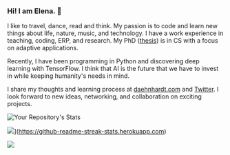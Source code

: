 ### Hi! I am Elena. 👋

I like to travel, dance, read and think. My passion is to code and learn new things about life, nature, music, and technology. I have a work experience in teaching, coding, ERP, and research. My PhD ([thesis](https://www.ros.hw.ac.uk/handle/10399/3987)) is in CS with a focus on adaptive applications.

Recently, I have been programming in Python and discovering deep learning with TensorFlow. I think that AI is the future that we have to invest in while keeping humanity's needs in mind.

I share my thoughts and learning process at [daehnhardt.com](https://daehnhardt.com) and [Twitter](https://twitter.com/ElenaDaehnhardt). I look forward to new ideas, networking, and collaboration on exciting projects. 


![Your Repository's Stats](https://github-readme-stats.vercel.app/api?username=edaehn&theme=github_dark&show_icons=true)

![](https://github-readme-streak-stats.herokuapp.com/?user=edaehn&theme=github_dark&hide_border=false)](https://github-readme-streak-stats.herokuapp.com)

![](https://hit.yhype.me/github/profile?user_id=1050320)


<!--
[![Top Langs](https://github-readme-stats.vercel.app/api/top-langs/?username=edaehn&layout=compact&theme=github_dark&count_private=true)](https://github.com/edaehn/github-readme-stats)

<img height="180em" src="https://github-readme-stats.vercel.app/api?username=Edaehn&show_icons=true&hide_border=true&&count_private=true&include_all_commits=true" />


- 🔭 I’m currently working on ...
- 🌱 I’m currently learning ...
- 👯 I’m looking to collaborate on ...
- 🤔 I’m looking for help with ...
- 💬 Ask me about ...
- 📫 How to reach me: ...
- 😄 Pronouns: ...
- ⚡ Fun fact: ...
-->
